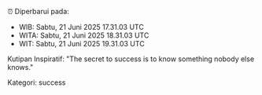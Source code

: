 ⏰ Diperbarui pada:
- WIB: Sabtu, 21 Juni 2025 17.31.03 UTC
- WITA: Sabtu, 21 Juni 2025 18.31.03 UTC
- WIT: Sabtu, 21 Juni 2025 19.31.03 UTC

Kutipan Inspiratif:
"The secret to success is to know something nobody else knows."


Kategori: success

